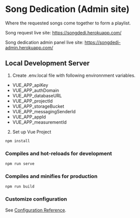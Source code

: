 # Song Dedication (Admin site)

Where the requested songs come together to form a playlist.

Song request live site: https://songdedi.herokuapp.com/

Song dedication admin panel live site: https://songdedi-admin.herokuapp.com/

## Local Development Server
1. Create .env.local file with following environnment variables.
- VUE_APP_apiKey
- VUE_APP_authDomain
- VUE_APP_databaseURL
- VUE_APP_projectId
- VUE_APP_storageBucket
- VUE_APP_messagingSenderId
- VUE_APP_appId
- VUE_APP_measurementId

2. Set up Vue Project
```
npm install
```

### Compiles and hot-reloads for development
```
npm run serve
```

### Compiles and minifies for production
```
npm run build
```

### Customize configuration
See [Configuration Reference](https://cli.vuejs.org/config/).
